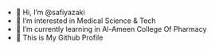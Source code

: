 - 👋 Hi, I’m @safiyazaki
- 👀 I’m interested in Medical Science & Tech
- 🌱 I’m currently learning in Al-Ameen College Of Pharmacy
- 💞️ This is My Github Profile
<!---
safiyazaki/safiyazaki is a ✨ special ✨ repository because its `README.md` (this file) appears on your GitHub profile.
You can click the Preview link to take a look at your changes.
--->

